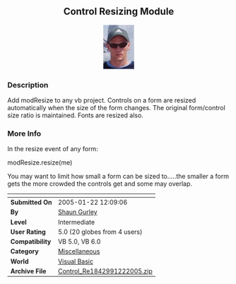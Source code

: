 ﻿<div align="center">

## Control Resizing Module

<img src="shaung.jpg">
</div>

### Description

Add modResize to any vb project. Controls on a form are resized automatically when the size of the form changes. The original form/control size ratio is maintained. Fonts are resized also.
 
### More Info
 
In the resize event of any form:

modResize.resize(me)

You may want to limit how small a form can be sized to.....the smaller a form gets the more crowded the controls get and some may overlap.


<span>             |<span>
---                |---
**Submitted On**   |2005-01-22 12:09:06
**By**             |[Shaun Gurley](https://github.com/Planet-Source-Code/PSCIndex/blob/master/ByAuthor/shaun-gurley.md)
**Level**          |Intermediate
**User Rating**    |5.0 (20 globes from 4 users)
**Compatibility**  |VB 5\.0, VB 6\.0
**Category**       |[Miscellaneous](https://github.com/Planet-Source-Code/PSCIndex/blob/master/ByCategory/miscellaneous__1-1.md)
**World**          |[Visual Basic](https://github.com/Planet-Source-Code/PSCIndex/blob/master/ByWorld/visual-basic.md)
**Archive File**   |[Control\_Re1842991222005\.zip](https://github.com/Planet-Source-Code/shaun-gurley-control-resizing-module__1-58420/archive/master.zip)








